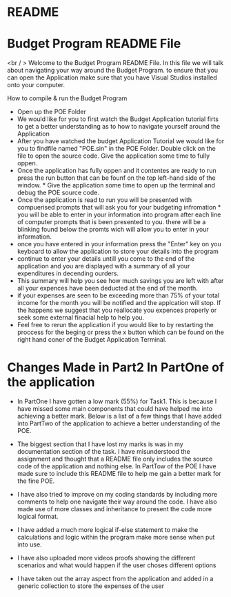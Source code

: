 # README

# Budget Program README File

<br / > 
Welcome to the Budget Program README File. In this file we will talk about navigating your way around the Budget Program. to ensure that you can open the Application make sure that you have Visual Studios installed onto your computer.


How to compile & run the Budget Program 
* Open up the POE Folder 
* We would like for you to first watch the Budget Application tutorial firts to get a better understanding as to how to navigate yourself around the Application 
* After you have watched the budget Application Tutorial we would like for you to findfile named "POE.sin" in the POE Folder. Double click on the file to open the source code. Give the application some time to fully oppen. 
* Once the application has fully oppen and it contentes are ready to run press the run button that can be founf on the top left-hand side of the window. * Give the application some time to open up the terminal and debug the POE source code. 
* Once the application is read to run you will be presented with compuerised prompts that will ask you for your budgeting infromation * you will be able to enter in your information into program after each line of computer prompts that is been presented to you. there will be a blinking found below the promts wich will allow you to enter in your information. 
* once you have entered in your information press the "Enter" key on you keyboard to allow the application to store your details into the program 
* continue to enter your details untill you come to the end of the application and you are displayed with a summary of all your expenditures in decending ourders.
* This summary will help you see how much savings you are left with after all your expences have been deducted at the end of the month. 
* if your expenses are seen to be exceeding more than 75% of your total income for the month you will be notified and the applcation will stop. If the happens we suggest that you reallocate you expences properly or seek some external finacial help to help you. 
* Feel free to rerun the application if you would like to by restarting the proccess for the beging or press the x button which can be found on the right hand coner of the Budget Application Terminal.


# Changes Made in Part2 In PartOne of the application 
* In PartOne I have gotten a low mark (55%) for Task1. This is because I have missed some main components that could have helped me into achieving a better mark. Below is a list of a few things that I have added into PartTwo of the application to achieve a better understanding of the POE.

* The biggest section that I have lost my marks is was in my documentation section of the task. I have misunderstood the assignment and thought that a README file only includes the source code of the application and nothing else. In PartTow of the POE I have made sure to include this README file to help me gain a better mark for the fine POE.
* I have also tried to improve on my coding standards by including more comments to help one navigate their way around the code. I have also made use of more classes and inheritance to present the code more logical format.
* I have added a much more logical if-else statement to make the calculations and logic within the program make more sense when put into use.
* I have also uploaded more videos proofs showing the different scenarios and what would happen if the user choses different options
* I have taken out the array aspect from the application and added in a generic collection to store the expenses of the user
